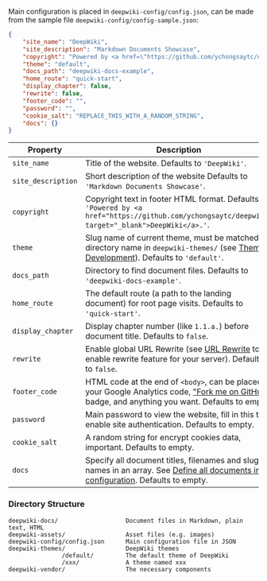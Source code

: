 
Main configuration is placed in `deepwiki-config/config.json`, can be made from the sample file `deepwiki-config/config-sample.json`:

```json
{
	"site_name": "DeepWiki",
	"site_description": "Markdown Documents Showcase",
	"copyright": "Powered by <a href=\"https://github.com/ychongsaytc/deepwiki\" target=\"_blank\">DeepWiki</a>.",
	"theme": "default",
	"docs_path": "deepwiki-docs-example",
	"home_route": "quick-start",
	"display_chapter": false,
	"rewrite": false,
	"footer_code": "",
	"password": "",
	"cookie_salt": "REPLACE_THIS_WITH_A_RANDOM_STRING",
	"docs": {}
}
```

Property | Description
--- | ---
`site_name` | Title of the website. Defaults to `'DeepWiki'`.
`site_description` | Short description of the website Defaults to `'Markdown Documents Showcase'`.
`copyright` | Copyright text in footer HTML format. Defaults to `'Powered by <a href="https://github.com/ychongsaytc/deepwiki" target="_blank">DeepWiki</a>.'`.
`theme` | Slug name of current theme, must be matched a directory name in `deepwiki-themes/` (see [Theme Development](#/theme-development)). Defaults to `'default'`.
`docs_path` | Directory to find document files. Defaults to `'deepwiki-docs-example'`.
`home_route` | The default route (a path to the landing document) for root page visits. Defaults to `'quick-start'`.
`display_chapter` | Display chapter number (like `1.1.a.`) before document title. Defaults to `false`.
`rewrite` | Enable global URL Rewrite (see [URL Rewrite](#/url-rewrite) to enable rewrite feature for your server). Defaults to `false`.
`footer_code` | HTML code at the end of `<body>`, can be placed your Google Analytics code, ["Fork me on GitHub"](https://github.com/blog/273-github-ribbons) badge, and anything you want. Defaults to empty.
`password` | Main password to view the website, fill in this to enable site authentication. Defaults to empty.
`cookie_salt` | A random string for encrypt cookies data, important. Defaults to empty.
`docs` | Specify all document titles, filenames and slug names in an array. See [Define all documents in configuration](#/writing-documents). Defaults to empty.

### Directory Structure

```
deepwiki-docs/                   Document files in Markdown, plain text, HTML
deepwiki-assets/                 Asset files (e.g. images)
deepwiki-config/config.json      Main configuration file in JSON
deepwiki-themes/                 DeepWiki themes
               /default/         The default theme of DeepWiki
               /xxx/             A theme named xxx
deepwiki-vendor/                 The necessary components
```
